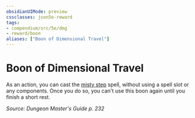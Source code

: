 ```yaml
---
obsidianUIMode: preview
cssclasses: json5e-reward
tags:
- compendium/src/5e/dmg
- reward/boon
aliases: ["Boon of Dimensional Travel"]
---
```

# Boon of Dimensional Travel

As an action, you can cast the [misty step](/compendium/spells/misty-step.md) spell, without using a spell slot or any components. Once you do so, you can't use this boon again until you finish a short rest.

*Source: Dungeon Master's Guide p. 232*